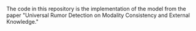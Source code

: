 The code in this repository is the implementation of the model from the paper "Universal Rumor Detection on Modality Consistency and External Knowledge."

